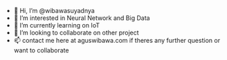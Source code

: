 - 👋 Hi, I’m @wibawasuyadnya
- 👀 I’m interested in Neural Network and Big Data
- 🌱 I’m currently learning on IoT
- 💞️ I’m looking to collaborate on other project
- 📫 contact me here at aguswibawa.com if theres any further question or want to collaborate

<!---
wibawasuyadnya/wibawasuyadnya is a ✨ special ✨ repository because its `README.md` (this file) appears on your GitHub profile.
You can click the Preview link to take a look at your changes.
--->
